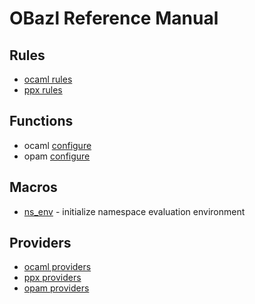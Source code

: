 # OBazl Reference Manual

## <a name="rules">Rules</a>
* [ocaml rules](rules_ocaml.md)
* [ppx rules](rules_ppx.md)

## <a name="functions">Functions</a>
* ocaml [configure](functions.md#ocaml_configure)
* opam [configure](functions.md#opam_configure)

## <a name="macros">Macros</a>
* [ns_env](macros.md#ns_env) - initialize namespace evaluation environment

## <a name="providers">Providers</a>
* [ocaml providers](providers_ocaml.md)
* [ppx providers](providers_ppx.md)
* [opam providers](providers_opam.md)

